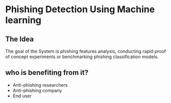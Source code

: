 # Phishing Detection Using Machine learning

## The Idea 
The goal of the System is phishing features analysis, 
conducting rapid proof of concept experiments or 
benchmarking phishing classification models.

## who is benefiting from it?
- Anti-phishing researchers
- Anti-phishing company
- End user

